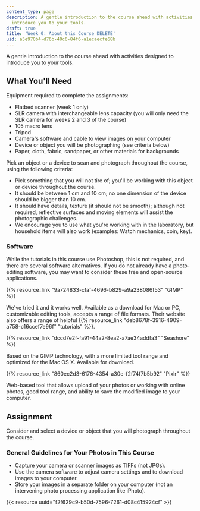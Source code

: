 ```yaml
---
content_type: page
description: A gentle introduction to the course ahead with activities designed to
  introduce you to your tools.
draft: true
title: 'Week 0: About this Course DELETE'
uid: a5e970b4-d76b-40c6-84f6-a1ecaecfe68b
---
```

A gentle introduction to the course ahead with activities designed to introduce you to your tools.

## What You'll Need

Equipment required to complete the assignments:

- Flatbed scanner (week 1 only)
- SLR camera with interchangeable lens capacity (you will only need the SLR camera for weeks 2 and 3 of the course)
- 105 macro lens
- Tripod
- Camera's software and cable to view images on your computer
- Device or object you will be photographing (see criteria below)
- Paper, cloth, fabric, sandpaper, or other materials for backgrounds

Pick an object or a device to scan and photograph throughout the course, using the following criteria:

- Pick something that you will not tire of; you'll be working with this object or device throughout the course.
- It should be between 1 cm and 10 cm; no one dimension of the device should be bigger than 10 cm.
- It should have details, texture (it should not be smooth); although not required, reflective surfaces and moving elements will assist the photographic challenges.
- We encourage you to use what you're working with in the laboratory, but household items will also work (examples: Watch mechanics, coin, key).

### Software

While the tutorials in this course use Photoshop, this is not required, and there are several software alternatives. If you do not already have a photo-editing software, you may want to consider these free and open-source applications.

{{% resource_link "9a724833-cfaf-4696-b829-a9a238086f53" "GIMP" %}}

We've tried it and it works well. Available as a download for Mac or PC, customizable editing tools, accepts a range of file formats. Their website also offers a range of helpful {{% resource_link "deb8678f-3916-4909-a758-c16ccef7e96f" "tutorials" %}}.

{{% resource_link "dccd7e2f-fa91-44a2-8ea2-a7ae34addfa3" "Seashore" %}}

Based on the GIMP technology, with a more limited tool range and optimized for the Mac OS X. Available for download.

{{% resource_link "860ec2d3-6176-4354-a30e-f2f74f7b5b92" "Pixlr" %}}

Web-based tool that allows upload of your photos or working with online photos, good tool range, and ability to save the modified image to your computer.

## Assignment

Consider and select a device or object that you will photograph throughout the course.

### General Guidelines for Your Photos in This Course

- Capture your camera or scanner images as TIFFs (not JPGs).
- Use the camera software to adjust camera settings and to download images to your computer.
- Store your images in a separate folder on your computer (not an intervening photo processing application like iPhoto).

{{< resource uuid="f2f629c9-b50d-7596-7261-d08c415924cf" >}}